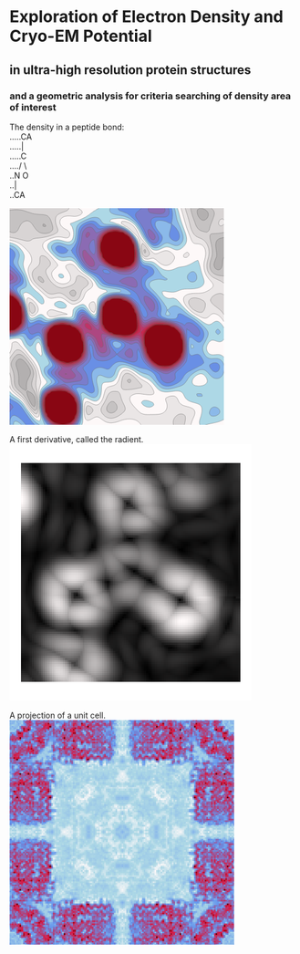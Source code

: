 # Exploration of Electron Density and Cryo-EM Potential
## in ultra-high resolution protein structures
### and a geometric analysis for criteria searching of density area of interest

The density in a peptide bond:  
.....CA  
.....|  
.....C  
..../ \\  
..N     O  
..|  
..CA  

![image info](./assets/density.png)  

A first derivative, called the radient.  
![image info](./assets/radient.png) 

A projection of a unit cell.  
![image info](./assets/cross.png)  
